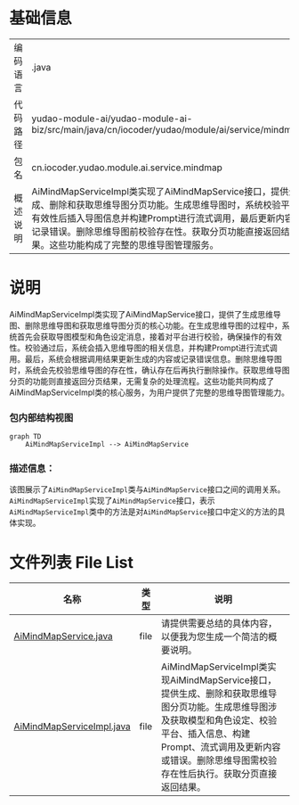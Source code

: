 # 基础信息

|      |      |
|------|------|
| 编码语言 | .java |
| 代码路径 | yudao-module-ai/yudao-module-ai-biz/src/main/java/cn/iocoder/yudao/module/ai/service/mindmap |
| 包名 | cn.iocoder.yudao.module.ai.service.mindmap |
| 概述说明 | AiMindMapServiceImpl类实现了AiMindMapService接口，提供生成、删除和获取思维导图分页功能。生成思维导图时，系统校验平台有效性后插入导图信息并构建Prompt进行流式调用，最后更新内容或记录错误。删除思维导图前校验存在性。获取分页功能直接返回结果。这些功能构成了完整的思维导图管理服务。 |

# 说明

AiMindMapServiceImpl类实现了AiMindMapService接口，提供了生成思维导图、删除思维导图和获取思维导图分页的核心功能。在生成思维导图的过程中，系统首先会获取导图模型和角色设定消息，接着对平台进行校验，确保操作的有效性。校验通过后，系统会插入思维导图的相关信息，并构建Prompt进行流式调用。最后，系统会根据调用结果更新生成的内容或记录错误信息。删除思维导图时，系统会先校验思维导图的存在性，确认存在后再执行删除操作。获取思维导图分页的功能则直接返回分页结果，无需复杂的处理流程。这些功能共同构成了AiMindMapServiceImpl类的核心服务，为用户提供了完整的思维导图管理能力。


### 包内部结构视图

```mermaid
graph TD
    AiMindMapServiceImpl --> AiMindMapService
```

### 描述信息：
该图展示了`AiMindMapServiceImpl`类与`AiMindMapService`接口之间的调用关系。`AiMindMapServiceImpl`实现了`AiMindMapService`接口，表示`AiMindMapServiceImpl`类中的方法是对`AiMindMapService`接口中定义的方法的具体实现。

# 文件列表 File List

| 名称   | 类型  | 说明 |
|-------|------|-------------|
| [AiMindMapService.java](AiMindMapService.md) | file | 请提供需要总结的具体内容，以便我为您生成一个简洁的概要说明。 |
| [AiMindMapServiceImpl.java](AiMindMapServiceImpl.md) | file | AiMindMapServiceImpl类实现AiMindMapService接口，提供生成、删除和获取思维导图分页功能。生成思维导图涉及获取模型和角色设定、校验平台、插入信息、构建Prompt、流式调用及更新内容或错误。删除思维导图需校验存在性后执行。获取分页直接返回结果。 |


